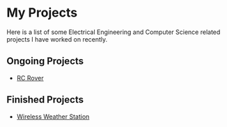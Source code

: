 # My Projects
Here is a list of some Electrical Engineering and Computer Science related projects I have worked on recently.

## Ongoing Projects
- [RC Rover](https://github.com/elizaby3/RC-Rover/blob/main/README.md)
## Finished Projects
- [Wireless Weather Station](https://github.com/elizaby3/Weather-Station/blob/main/README.md)
